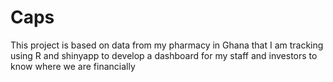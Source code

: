 # Caps
This project is based on data from my pharmacy in Ghana that I am tracking
using R and shinyapp to develop a dashboard 
for my staff and investors to know where we are financially
